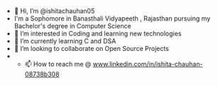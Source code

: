 - 👋 Hi, I’m @ishitachauhan05
- I'm a Sophomore in Banasthali Vidyapeeth , Rajasthan pursuing my Bachelor's degree in Computer Science
- 👀 I’m interested in Coding and learning new technologies
- 🌱 I’m currently learning C and DSA
- 💞️ I’m looking to collaborate on Open Source Projects
- - 📫 How to reach me @ www.linkedin.com/in/ishita-chauhan-08738b308

<!---
ishitachauhan05/ishitachauhan05 is a ✨ special ✨ repository because its `README.md` (this file) appears on your GitHub profile.
You can click the Preview link to take a look at your changes.
--->
